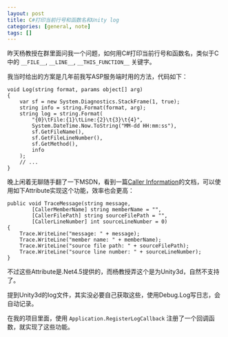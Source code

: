 ```yaml
---
layout: post
title: C#打印当前行号和函数名和Unity log
categories: [general, note]
tags: []
---
```


昨天杨教授在群里面问我一个问题，如何用C#打印当前行号和函数名，类似于C中的 `__FILE__`, `__LINE__`, `__THIS_FUNCTION__` 关键字。

我当时给出的方案是几年前我写ASP服务端时用的方法，代码如下：

	void Log(string format, params object[] arg)
	{
		var sf = new System.Diagnostics.StackFrame(1, true);
		string info = string.Format(format, arg);
		string log = string.Format(
			"{0}\tFile:{1}\tLine:{2}\t{3}\t{4}",
			System.DateTime.Now.ToString("MM-dd HH:mm:ss"), 
			sf.GetFileName(), 
			sf.GetFileLineNumber(), 
			sf.GetMethod(), 
			info
		);
		// ...
	}

晚上闲着无聊随手翻了一下MSDN，看到一篇[Caller Information](http://msdn.microsoft.com/zh-cn/library/hh534540.aspx)的文档，可以使用如下Attribute实现这个功能，效率也会更高：

	public void TraceMessage(string message,
	        [CallerMemberName] string memberName = "",
	        [CallerFilePath] string sourceFilePath = "",
	        [CallerLineNumber] int sourceLineNumber = 0)
	{
	    Trace.WriteLine("message: " + message);
	    Trace.WriteLine("member name: " + memberName);
	    Trace.WriteLine("source file path: " + sourceFilePath);
	    Trace.WriteLine("source line number: " + sourceLineNumber);
	}

不过这些Attribute是.Net4.5提供的，而杨教授弄这个是为Unity3d，自然不支持了。

提到Unity3d的log文件，其实没必要自己获取这些，使用Debug.Log写日志，会自动记录。

在我的项目里面，使用 `Application.RegisterLogCallback` 注册了一个回调函数，就实现了这些功能。

